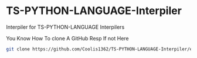 # TS-PYTHON-LANGUAGE-Interpiler

Interpiler for TS-PYTHON-LANGUAGE Interpilers

You Know How To clone A GitHub Resp If not Here

```bash
git clone https://github.com/Coolis1362/TS-PYTHON-LANGUAGE-Interpiler/edit/main/README.md.git
```
